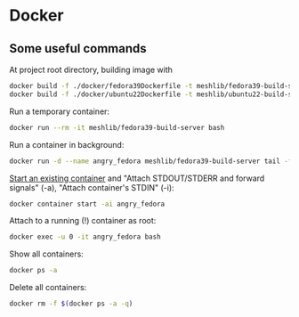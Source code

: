 # Docker

## Some useful commands

At project root directory, building image with

```sh
docker build -f ./docker/fedora39Dockerfile -t meshlib/fedora39-build-server .
docker build -f ./docker/ubuntu22Dockerfile -t meshlib/ubuntu22-build-server .
```

Run a temporary container:

```sh
docker run --rm -it meshlib/fedora39-build-server bash
```

Run a container in background:

```sh
docker run -d --name angry_fedora meshlib/fedora39-build-server tail -f /dev/null
```

[Start an existing container](https://docs.docker.com/engine/reference/commandline/container_start/) and "Attach STDOUT/STDERR and forward signals" (-a), "Attach container's STDIN" (-i):

```sh
docker container start -ai angry_fedora
```

Attach to a running (!) container as root:

```sh
docker exec -u 0 -it angry_fedora bash
```

Show all containers:

```sh
docker ps -a
```

Delete all containers:

```sh
docker rm -f $(docker ps -a -q)
```
